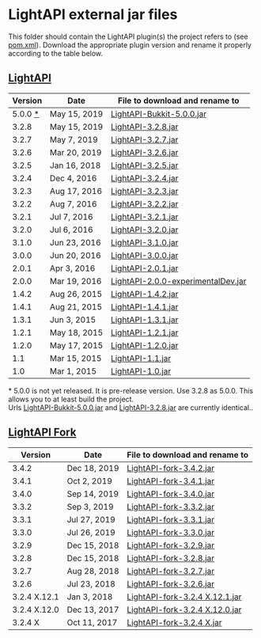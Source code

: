 LightAPI external jar files
===========================

This folder should contain the LightAPI plugin(s) the project refers to (see [pom.xml](/pom.xml)).
Download the appropriate plugin version and rename it properly according to the table below.

## [LightAPI](https://www.spigotmc.org/resources/lightapi.4510/history)

| Version | Date         | File to download and rename to |
|---------|--------------|--------------------------------|
| 5.0.0 [*](#footnonote1) | May 15, 2019 | [LightAPI-Bukkit-5.0.0.jar](https://www.spigotmc.org/resources/lightapi.4510/download?version=273691) |
| 3.2.8   | May 15, 2019 | [LightAPI-3.2.8.jar](https://www.spigotmc.org/resources/lightapi.4510/download?version=273691) |
| 3.2.7   | May 7, 2019  | [LightAPI-3.2.7.jar](https://www.spigotmc.org/resources/lightapi.4510/download?version=272445) |
| 3.2.6   | Mar 20, 2019 | [LightAPI-3.2.6.jar](https://www.spigotmc.org/resources/lightapi.4510/download?version=265539) |
| 3.2.5   | Jan 16, 2018 | [LightAPI-3.2.5.jar](https://www.spigotmc.org/resources/lightapi.4510/download?version=203604) |
| 3.2.4   | Dec 4, 2016  | [LightAPI-3.2.4.jar](https://www.spigotmc.org/resources/lightapi.4510/download?version=128083) |
| 3.2.3   | Aug 17, 2016 | [LightAPI-3.2.3.jar](https://www.spigotmc.org/resources/lightapi.4510/download?version=109423) |
| 3.2.2   | Aug 7, 2016  | [LightAPI-3.2.2.jar](https://www.spigotmc.org/resources/lightapi.4510/download?version=107460) |
| 3.2.1   | Jul 7, 2016  | [LightAPI-3.2.1.jar](https://www.spigotmc.org/resources/lightapi.4510/download?version=101374) |
| 3.2.0   | Jul 6, 2016  | [LightAPI-3.2.0.jar](https://www.spigotmc.org/resources/lightapi.4510/download?version=101162) |
| 3.1.0   | Jun 23, 2016 | [LightAPI-3.1.0.jar](https://www.spigotmc.org/resources/lightapi.4510/download?version=98597) |
| 3.0.0   | Jun 20, 2016 | [LightAPI-3.0.0.jar](https://www.spigotmc.org/resources/lightapi.4510/download?version=97912) |
| 2.0.1   | Apr 3, 2016  | [LightAPI-2.0.1.jar](https://www.spigotmc.org/resources/lightapi.4510/download?version=80010) |
| 2.0.0   | Mar 19, 2016 | [LightAPI-2.0.0-experimentalDev.jar](https://www.dropbox.com/s/k7ikz8hfvixbzp3/LightAPI-2.0.0-experimentalDev.jar?dl=0) |
| 1.4.2   | Aug 26, 2015 | [LightAPI-1.4.2.jar](https://www.spigotmc.org/resources/lightapi.4510/download?version=41543) |
| 1.4.1   | Aug 21, 2015 | [LightAPI-1.4.1.jar](https://www.spigotmc.org/resources/lightapi.4510/download?version=40718) |
| 1.3.1   | Jun 3, 2015  | [LightAPI-1.3.1.jar](https://www.spigotmc.org/resources/lightapi.4510/download?version=27912) |
| 1.2.1   | May 18, 2015 | [LightAPI-1.2.1.jar](https://www.spigotmc.org/resources/lightapi.4510/download?version=25607) |
| 1.2.0   | May 17, 2015 | [LightAPI-1.2.0.jar](https://www.spigotmc.org/resources/lightapi.4510/download?version=25457) |
| 1.1     | Mar 15, 2015 | [LightAPI-1.1.jar](https://www.spigotmc.org/resources/lightapi.4510/download?version=17109) |
| 1.0     | Mar 1, 2015  | [LightAPI-1.0.jar](https://www.spigotmc.org/resources/lightapi.4510/download?version=15614) |

<a name="footnonote1">*</a> 5.0.0 is not yet released. It is pre-release version. Use 3.2.8 as 5.0.0. This allows you to at least build the project.  
Urls [LightAPI-Bukkit-5.0.0.jar](https://www.spigotmc.org/resources/lightapi.4510/download?version=273691) and
[LightAPI-3.2.8.jar](https://www.spigotmc.org/resources/lightapi.4510/download?version=273691) are currently identical..

## [LightAPI Fork](https://www.spigotmc.org/resources/lightapi-fork.48247/history)

| Version      | Date         | File to download and rename to |
|--------------|--------------|--------------------------------|
| 3.4.2        | Dec 18, 2019 | [LightAPI-fork-3.4.2.jar](https://www.spigotmc.org/resources/lightapi-fork.48247/download?version=305658) |
| 3.4.1        | Oct 2, 2019  | [LightAPI-fork-3.4.1.jar](https://www.spigotmc.org/resources/lightapi-fork.48247/download?version=296330) |
| 3.4.0        | Sep 14, 2019 | [LightAPI-fork-3.4.0.jar](https://www.spigotmc.org/resources/lightapi-fork.48247/download?version=293916) |
| 3.3.2        | Sep 3, 2019  | [LightAPI-fork-3.3.2.jar](https://www.spigotmc.org/resources/lightapi-fork.48247/download?version=292349) |
| 3.3.1        | Jul 27, 2019 | [LightAPI-fork-3.3.1.jar](https://www.spigotmc.org/resources/lightapi-fork.48247/download?version=285950) |
| 3.3.0        | Jul 26, 2019 | [LightAPI-fork-3.3.0.jar](https://www.spigotmc.org/resources/lightapi-fork.48247/download?version=285800) |
| 3.2.9        | Dec 15, 2018 | [LightAPI-fork-3.2.9.jar](https://www.spigotmc.org/resources/lightapi-fork.48247/download?version=252503) |
| 3.2.8        | Dec 15, 2018 | [LightAPI-fork-3.2.8.jar](https://www.spigotmc.org/resources/lightapi-fork.48247/download?version=252487) |
| 3.2.7        | Aug 28, 2018 | [LightAPI-fork-3.2.7.jar](https://www.spigotmc.org/resources/lightapi-fork.48247/download?version=237490) |
| 3.2.6        | Jul 23, 2018 | [LightAPI-fork-3.2.6.jar](https://www.spigotmc.org/resources/lightapi-fork.48247/download?version=231266) |
| 3.2.4 X.12.1 | Jan 3, 2018  | [LightAPI-fork-3.2.4 X.12.1.jar](https://www.spigotmc.org/resources/lightapi-fork.48247/download?version=201599) |
| 3.2.4 X.12.0 | Dec 13, 2017 | [LightAPI-fork-3.2.4 X.12.0.jar](https://www.spigotmc.org/resources/lightapi-fork.48247/download?version=198137) |
| 3.2.4 X      | Oct 11, 2017 | [LightAPI-fork-3.2.4 X.jar](https://www.spigotmc.org/resources/lightapi-fork.48247/download?version=188768) |
